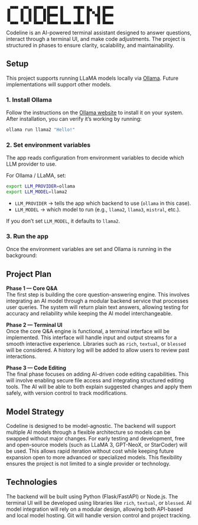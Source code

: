 ```
 ▗▄▄▖ ▗▄▖ ▗▄▄▄ ▗▄▄▄▖▗▖   ▗▄▄▄▖▗▖  ▗▖▗▄▄▄▖
▐▌   ▐▌ ▐▌▐▌  █▐▌   ▐▌     █  ▐▛▚▖▐▌▐▌   
▐▌   ▐▌ ▐▌▐▌  █▐▛▀▀▘▐▌     █  ▐▌ ▝▜▌▐▛▀▀▘
▝▚▄▄▖▝▚▄▞▘▐▙▄▄▀▐▙▄▄▖▐▙▄▄▖▗▄█▄▖▐▌  ▐▌▐▙▄▄▖

```

Codeline is an AI-powered terminal assistant designed to answer questions, interact through a terminal UI, and make code adjustments. The project is structured in phases to ensure clarity, scalability, and maintainability.

## Setup

This project supports running LLaMA models locally via [Ollama](https://ollama.ai). Future implementations will support other models.

### 1. Install Ollama
Follow the instructions on the [Ollama website](https://ollama.ai/download) to install it on your system.  
After installation, you can verify it’s working by running:

```bash
ollama run llama2 "Hello!"
```

### 2. Set environment variables
The app reads configuration from environment variables to decide which LLM provider to use.

For Ollama / LLaMA, set:

```bash
export LLM_PROVIDER=ollama
export LLM_MODEL=llama2
```

- `LLM_PROVIDER` → tells the app which backend to use (`ollama` in this case).  
- `LLM_MODEL` → which model to run (e.g., `llama2`, `llama3`, `mistral`, etc.).  

If you don’t set `LLM_MODEL`, it defaults to `llama2`.

### 3. Run the app
Once the environment variables are set and Ollama is running in the background:

## Project Plan

**Phase 1 — Core Q&A**  
The first step is building the core question-answering engine. This involves integrating an AI model through a modular backend service that processes user queries. The system will return plain text answers, allowing testing for accuracy and reliability while keeping the AI model interchangeable.

**Phase 2 — Terminal UI**  
Once the core Q&A engine is functional, a terminal interface will be implemented. This interface will handle input and output streams for a smooth interactive experience. Libraries such as `rich`, `textual`, or `blessed` will be considered. A history log will be added to allow users to review past interactions.

**Phase 3 — Code Editing**  
The final phase focuses on adding AI-driven code editing capabilities. This will involve enabling secure file access and integrating structured editing tools. The AI will be able to both explain suggested changes and apply them safely, with version control to track modifications.

## Model Strategy

Codeline is designed to be model-agnostic. The backend will support multiple AI models through a flexible architecture so models can be swapped without major changes. For early testing and development, free and open-source models (such as LLaMA 3, GPT-NeoX, or StarCoder) will be used. This allows rapid iteration without cost while keeping future expansion open to more advanced or specialized models. This flexibility ensures the project is not limited to a single provider or technology.

## Technologies

The backend will be built using Python (Flask/FastAPI) or Node.js. The terminal UI will be developed using libraries like `rich`, `textual`, or `blessed`. AI model integration will rely on a modular design, allowing both API-based and local model hosting. Git will handle version control and project tracking.

